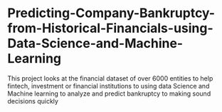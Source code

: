 # Predicting-Company-Bankruptcy-from-Historical-Financials-using-Data-Science-and-Machine-Learning
This project looks at the financial dataset of over 6000 entities to help fintech, investment or financial institutions to using data Science and Machine learning to analyze and predict bankruptcy to making sound decisions quickly  
